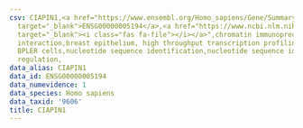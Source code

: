 ```yaml
---
csv: CIAPIN1,<a href="https://www.ensembl.org/Homo_sapiens/Gene/Summary?db=core;g=ENSG00000005194"
  target="_blank">ENSG00000005194</a>,<a href="https://www.ncbi.nlm.nih.gov/pubmed/22863008"
  target="_blank"><i class="fas fa-file"></i></a>",chromatin immunoprecipitation assay,direct
  interaction,breast epithelium, high throughput transcription profiling by microarray,
  BPLER cells,nucleotide sequence identification,nucleotide sequence identification,transcriptional
  regulation,
data_alias: CIAPIN1
data_id: ENSG00000005194
data_numevidence: 1
data_species: Homo sapiens
data_taxid: '9606'
title: CIAPIN1
---
```

